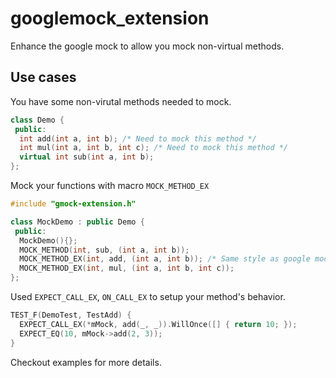 # googlemock_extension
Enhance the google mock to allow you mock non-virtual methods.

## Use cases

You have some non-virutal methods needed to mock.

```c++
class Demo {
 public:
  int add(int a, int b); /* Need to mock this method */
  int mul(int a, int b, int c); /* Need to mock this method */
  virtual int sub(int a, int b);
};
```

Mock your functions with macro `MOCK_METHOD_EX`

```c++
#include "gmock-extension.h"

class MockDemo : public Demo {
 public:
  MockDemo(){};
  MOCK_METHOD(int, sub, (int a, int b));
  MOCK_METHOD_EX(int, add, (int a, int b)); /* Same style as google mock */
  MOCK_METHOD_EX(int, mul, (int a, int b, int c));
};
```

Used `EXPECT_CALL_EX`, `ON_CALL_EX` to setup your method's behavior.

```c++
TEST_F(DemoTest, TestAdd) {
  EXPECT_CALL_EX(*mMock, add(_, _)).WillOnce([] { return 10; });
  EXPECT_EQ(10, mMock->add(2, 3));
}
```

Checkout examples for more details.
